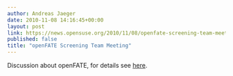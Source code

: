 ```yaml
---
author: Andreas Jaeger
date: 2010-11-08 14:16:45+00:00
layout: post
link: https://news.opensuse.org/2010/11/08/openfate-screening-team-meeting-2/
published: false
title: "openFATE Screening Team Meeting"
---
```

Discussion about openFATE, for details see [here](http://en.opensuse.org/openSUSE:Openfate_screening#Bi-weekly_openFATE_screening_team_meeting).		
